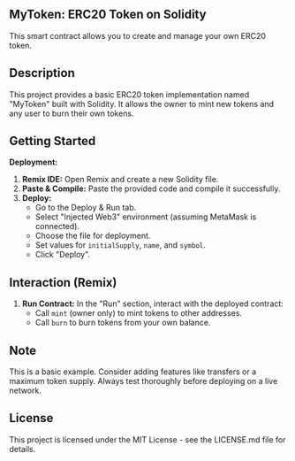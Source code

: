 ## MyToken: ERC20 Token on Solidity

This smart contract allows you to create and manage your own ERC20 token.

## Description

This project provides a basic ERC20 token implementation named "MyToken" built with Solidity. It allows the owner to mint new tokens and any user to burn their own tokens. 

## Getting Started

**Deployment:**

1. **Remix IDE:** Open Remix and create a new Solidity file.
2. **Paste & Compile:** Paste the provided code and compile it successfully.
3. **Deploy:**
    - Go to the Deploy & Run tab.
    - Select "Injected Web3" environment (assuming MetaMask is connected).
    - Choose the file for deployment.
    - Set values for `initialSupply`, `name`, and `symbol`.
    - Click "Deploy".

## Interaction (Remix)

1. **Run Contract:** In the "Run" section, interact with the deployed contract:
    * Call `mint` (owner only) to mint tokens to other addresses.
    * Call `burn` to burn tokens from your own balance.

## Note

This is a basic example. Consider adding features like transfers or a maximum token supply. Always test thoroughly before deploying on a live network.

## License

This project is licensed under the MIT License - see the LICENSE.md file for details.

